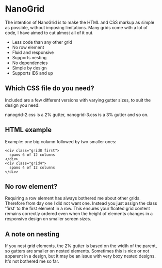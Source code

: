 # NanoGrid

The intention of NanoGrid is to make the HTML and CSS markup as simple as possible, without imposing limitations. Many grids come with a lot of code, I have aimed to cut almost all of it out.


- Less code than any other grid
- No row element
- Fluid and responsive
- Supports nesting
- No dependencies
- Simple by design
- Supports IE6 and up

## Which CSS file do you need?

Included are a few different versions with varying gutter sizes, to suit the design you need.

nanogrid-2.css is a 2% gutter, nanogrid-3.css is a 3% gutter and so on.

## HTML example

Example: one big column followed by two smaller ones:

    <div class="grid8 first">
      spans 6 of 12 columns
    </div>
    <div class="grid4">
      spans 4 of 12 columns
    </div>

## No row element?

Requiring a row element has always bothered me about other grids. Therefore from day one I did not want one. Instead you just assign the class 'first' to the first element in a row. This ensures your floated grid content remains correctly ordered even when the height of elements changes in a responsive design on smaller screen sizes.

## A note on nesting

If you nest grid elements, the 2% gutter is based on the width of the parent, so gutters are smaller on nested elements. Sometimes this is nice or not apparent in a design, but it may be an issue with very boxy nested designs. It's not bothered me so far.